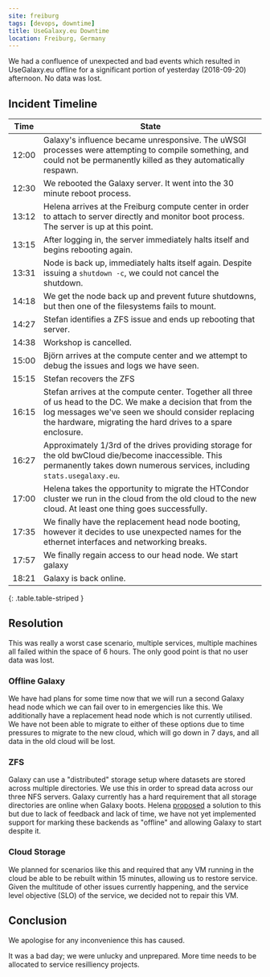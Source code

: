 ```yaml
---
site: freiburg
tags: [devops, downtime]
title: UseGalaxy.eu Downtime
location: Freiburg, Germany
---
```


We had a confluence of unexpected and bad events which resulted in UseGalaxy.eu
offline for a significant portion of yesterday (2018-09-20) afternoon. No data
was lost.

## Incident Timeline

Time  | State
----- | ---
12:00 | Galaxy's influence became unresponsive. The uWSGI processes were attempting to compile something, and could not be permanently killed as they automatically respawn.
12:30 | We rebooted the Galaxy server. It went into the 30 minute reboot process.
13:12 | Helena arrives at the Freiburg compute center in order to attach to server directly and monitor boot process. The server is up at this point.
13:15 | After logging in, the server immediately halts itself and begins rebooting again.
13:31 | Node is back up, immediately halts itself again. Despite issuing a `shutdown -c`, we could not cancel the shutdown.
14:18 | We get the node back up and prevent future shutdowns, but then one of the filesystems fails to mount.
14:27 | Stefan identifies a ZFS issue and ends up rebooting that server.
14:38 | Workshop is cancelled.
15:00 | Björn arrives at the compute center and we attempt to debug the issues and logs we have seen.
15:15 | Stefan recovers the ZFS
16:15 | Stefan arrives at the compute center. Together all three of us head to the DC. We make a decision that from the log messages we've seen we should consider replacing the hardware, migrating the hard drives to a spare enclosure.
16:27 | Approximately 1/3rd of the drives providing storage for the old bwCloud die/become inaccessible. This permanently takes down numerous services, including `stats.usegalaxy.eu`.
17:00 | Helena takes the opportunity to migrate the HTCondor cluster we run in the cloud from the old cloud to the new cloud. At least one thing goes successfully.
17:35 | We finally have the replacement head node booting, however it decides to use unexpected names for the ethernet interfaces and networking breaks.
17:57 | We finally regain access to our head node. We start galaxy
18:21 | Galaxy is back online.
{: .table.table-striped }

## Resolution

This was really a worst case scenario, multiple services, multiple machines all failed within the space of 6 hours. The only good point is that no user data was lost.


### Offline Galaxy

We have had plans for some time now that we will run a second Galaxy head node
which we can fail over to in emergencies like this. We additionally have a
replacement head node which is not currently utilised. We have not been able to
migrate to either of these options due to time pressures to migrate to the new
cloud, which will go down in 7 days, and all data in the old cloud will be
lost.

### ZFS

Galaxy can use a "distributed" storage setup where datasets are stored across
multiple directories. We use this in order to spread data across our three NFS
servers. Galaxy currently has a hard requirement that all storage directories
are online when Galaxy boots. Helena
[proposed](https://github.com/galaxyproject/galaxy/issues/4974) a solution to
this but due to lack of feedback and lack of time, we have not yet implemented
support for marking these backends as "offline" and allowing Galaxy to start
despite it.

### Cloud Storage

We planned for scenarios like this and required that any VM running in the
cloud be able to be rebuilt within 15 minutes, allowing us to restore service.
Given the multitude of other issues currently happening, and the service level
objective (SLO) of the service, we decided not to repair this VM.

## Conclusion

We apologise for any inconvenience this has caused.

It was a bad day; we were unlucky and unprepared. More time needs to be
allocated to service resilliency projects.
